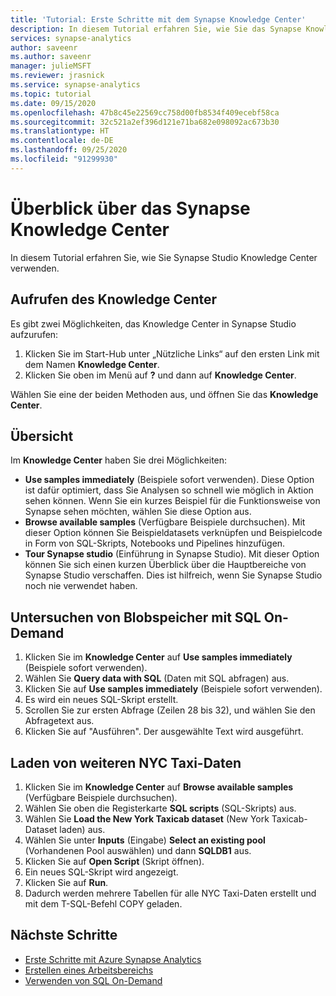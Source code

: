 ```yaml
---
title: 'Tutorial: Erste Schritte mit dem Synapse Knowledge Center'
description: In diesem Tutorial erfahren Sie, wie Sie das Synapse Knowledge Center verwenden.
services: synapse-analytics
author: saveenr
ms.author: saveenr
manager: julieMSFT
ms.reviewer: jrasnick
ms.service: synapse-analytics
ms.topic: tutorial
ms.date: 09/15/2020
ms.openlocfilehash: 47b8c45e22569cc758d00fb8534f409ecebf58ca
ms.sourcegitcommit: 32c521a2ef396d121e71ba682e098092ac673b30
ms.translationtype: HT
ms.contentlocale: de-DE
ms.lasthandoff: 09/25/2020
ms.locfileid: "91299930"
---
```

# <a name="explore-the-synapse-knowledge-center"></a>Überblick über das Synapse Knowledge Center

In diesem Tutorial erfahren Sie, wie Sie Synapse Studio Knowledge Center verwenden.

## <a name="getting-to-the-knowledge-center"></a>Aufrufen des Knowledge Center

Es gibt zwei Möglichkeiten, das Knowledge Center in Synapse Studio aufzurufen:

  1. Klicken Sie im Start-Hub unter „Nützliche Links“ auf den ersten Link mit dem Namen **Knowledge Center**.
  2. Klicken Sie oben im Menü auf **?** und dann auf **Knowledge Center**.

Wählen Sie eine der beiden Methoden aus, und öffnen Sie das **Knowledge Center**.

## <a name="overview"></a>Übersicht

Im **Knowledge Center** haben Sie drei Möglichkeiten:
* **Use samples immediately** (Beispiele sofort verwenden). Diese Option ist dafür optimiert, dass Sie Analysen so schnell wie möglich in Aktion sehen können. Wenn Sie ein kurzes Beispiel für die Funktionsweise von Synapse sehen möchten, wählen Sie diese Option aus.
* **Browse available samples** (Verfügbare Beispiele durchsuchen). Mit dieser Option können Sie Beispieldatasets verknüpfen und Beispielcode in Form von SQL-Skripts, Notebooks und Pipelines hinzufügen.
* **Tour Synapse studio** (Einführung in Synapse Studio). Mit dieser Option können Sie sich einen kurzen Überblick über die Hauptbereiche von Synapse Studio verschaffen. Dies ist hilfreich, wenn Sie Synapse Studio noch nie verwendet haben.

## <a name="exploring-blob-storage-with-sql-on-demand"></a>Untersuchen von Blobspeicher mit SQL On-Demand

1. Klicken Sie im **Knowledge Center** auf **Use samples immediately** (Beispiele sofort verwenden).
1. Wählen Sie **Query data with SQL** (Daten mit SQL abfragen) aus. 
1. Klicken Sie auf **Use samples immediately** (Beispiele sofort verwenden).
1. Es wird ein neues SQL-Skript erstellt.
1. Scrollen Sie zur ersten Abfrage (Zeilen 28 bis 32), und wählen Sie den Abfragetext aus.
1. Klicken Sie auf "Ausführen". Der ausgewählte Text wird ausgeführt.

## <a name="loading-more-nyc-taxi-data"></a>Laden von weiteren NYC Taxi-Daten
1. Klicken Sie im **Knowledge Center** auf **Browse available samples** (Verfügbare Beispiele durchsuchen). 
1. Wählen Sie oben die Registerkarte **SQL scripts** (SQL-Skripts) aus.
1. Wählen Sie **Load the New York Taxicab dataset** (New York Taxicab-Dataset laden) aus.
1. Wählen Sie unter **Inputs** (Eingabe) **Select an existing pool** (Vorhandenen Pool auswählen) und dann **SQLDB1** aus.
1. Klicken Sie auf **Open Script** (Skript öffnen).
1. Ein neues SQL-Skript wird angezeigt.
1. Klicken Sie auf **Run**.
1. Dadurch werden mehrere Tabellen für alle NYC Taxi-Daten erstellt und mit dem T-SQL-Befehl COPY geladen.

## <a name="next-steps"></a>Nächste Schritte

* [Erste Schritte mit Azure Synapse Analytics](get-started.md)
* [Erstellen eines Arbeitsbereichs](quickstart-create-workspace.md)
* [Verwenden von SQL On-Demand](quickstart-sql-on-demand.md)
